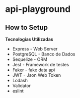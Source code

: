 # api-playground

## How to Setup

**Tecnologias Utilizadas** 

* Express  - Web Server
* PostgreSQL - Banco de Dados
* Sequelize - ORM
* Jest - Framework de testes
* Faker - fake data api
* JWT - Json Web Token
* Lodash 
* Validator
* eslint
